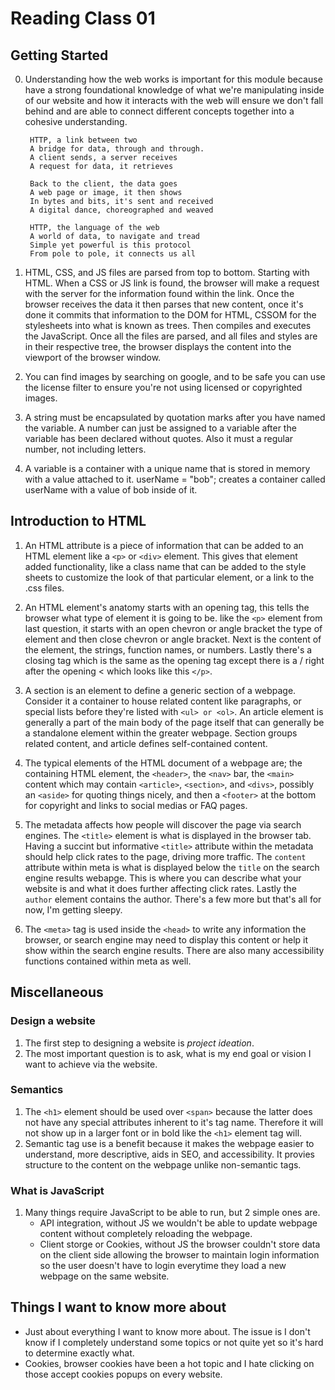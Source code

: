 # Reading Class 01

## Getting Started

0. Understanding how the web works is important for this module because have a strong foundational knowledge of what we're manipulating inside of our website and how it interacts with the web will ensure we don't fall behind and are able to connect different concepts together into a cohesive understanding.

        HTTP, a link between two
        A bridge for data, through and through.
        A client sends, a server receives
        A request for data, it retrieves

        Back to the client, the data goes
        A web page or image, it then shows
        In bytes and bits, it's sent and received
        A digital dance, choreographed and weaved

        HTTP, the language of the web
        A world of data, to navigate and tread
        Simple yet powerful is this protocol
        From pole to pole, it connects us all

2. HTML, CSS, and JS files are parsed from top to bottom. Starting with HTML. When a CSS or JS link is found, the browser will make a request with the server for the information found within the link. Once the browser receives the data it then parses that new content, once it's done it commits that information to the DOM for HTML, CSSOM for the stylesheets into what is known as trees. Then compiles and executes the JavaScript. Once all the files are parsed, and all files and styles are in their respective tree, the browser displays the content into the viewport of the browser window.

3. You can find images by searching on google, and to be safe you can use the license filter to ensure you're not using licensed or copyrighted images.

4. A string must be encapsulated by quotation marks after you have named the variable. A number can just be assigned to a variable after the variable has been declared without quotes. Also it must a regular number, not including letters.

5. A variable is a container with a unique name that is stored in memory with a value attached to it. userName = "bob"; creates a container called userName with a value of bob inside of it.

## Introduction to HTML

1. An HTML attribute is a piece of information that can be added to an HTML element like a ```<p>``` or ```<div>``` element. This gives that element added functionality, like a class name that can be added to the style sheets to customize the look of that particular element, or a link to the .css files.

2. An HTML element's anatomy starts with an opening tag, this tells the browser what type of element it is going to be. like the ```<p>``` element from last question, it starts with an open chevron or angle bracket the type of element and then close chevron or angle bracket. Next is the content of the element, the strings, function names, or numbers. Lastly there's a closing tag which is the same as the opening tag except there is a / right after the opening < which looks like this ```</p>```.

3. A section is an element to define a generic section of a webpage. Consider it a container to house related content like paragraphs, or special lists before they're listed with ```<ul> or <ol>```. An article element is generally a part of the main body of the page itself that can generally be a standalone element within the greater webpage. Section groups related content, and article defines self-contained content.

4. The typical elements of the HTML document of a webpage are; the containing HTML element, the ```<header>```, the ```<nav>``` bar, the ```<main>``` content which may contain ```<article>```, ```<section>```, and ```<divs>```, possibly an ```<aside>``` for quoting things nicely, and then a ```<footer>``` at the bottom for copyright and links to social medias or FAQ pages.

5. The metadata affects how people will discover the page via search engines. The ```<title>``` element is what is displayed in the browser tab. Having a succint but informative ```<title>``` attribute within the metadata should help click rates to the page, driving more traffic. The ```content``` attribute within meta is what is displayed below the ```title``` on the search engine results webapge. This is where you can describe what your website is and what it does further affecting click rates. Lastly the ```author``` element contains the author. There's a few more but that's all for now, I'm getting sleepy.

6. The ```<meta>``` tag is used inside the ```<head>``` to write any information the browser, or search engine may need to display this content or help it show within the search engine results. There are also many accessibility functions contained within meta as well.

## Miscellaneous

### Design a website

1. The first step to designing a website is *project ideation*.
2. The most important question is to ask, what is my end goal or vision I want to achieve via the website.

### Semantics

1. The ```<h1>``` element should be used over ```<span>``` because the latter does not have any special attributes inherent to it's tag name. Therefore it will not show up in a larger font or in bold like the ```<h1>``` element tag will.
2. Semantic tag use is a benefit because it makes the webpage easier to understand, more descriptive, aids in SEO, and accessibility. It provies structure to the content on the webpage unlike non-semantic tags.

### What is JavaScript

1. Many things require JavaScript to be able to run, but 2 simple ones are. 
    + API integration, without JS we wouldn't be able to update webpage content without completely reloading the webpage. 
    + Client storge or Cookies, without JS the browser couldn't store data on the client side allowing the browser to maintain login information so the user doesn't have to login everytime they load a new webpage on the same website. 

## Things I want to know more about

  + Just about everything I want to know more about. The issue is I don't know if I completely understand some topics or not quite yet so it's hard to determine exactly what.
  + Cookies, browser cookies have been a hot topic and I hate clicking on those accept cookies popups on every website.